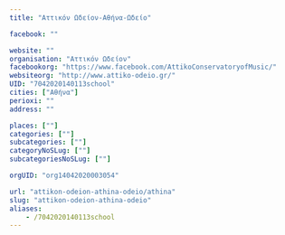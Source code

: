```yaml
---
title: "Αττικόν Ωδείον-Αθήνα-Ωδείο"

facebook: ""

website: ""
organisation: "Αττικόν Ωδείον"
facebookorg: "https://www.facebook.com/AttikoConservatoryofMusic/"
websiteorg: "http://www.attiko-odeio.gr/"
UID: "7042020140113school"
cities: ["Αθήνα"]
perioxi: ""
address: ""

places: [""]
categories: [""]
subcategories: [""]
categoryNoSLug: [""]
subcategoriesNoSLug: [""]

orgUID: "org14042020003054"

url: "attikon-odeion-athina-odeio/athina"
slug: "attikon-odeion-athina-odeio"
aliases:
    - /7042020140113school
---
```





